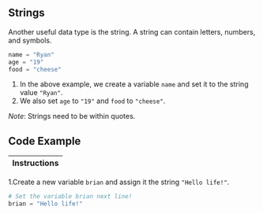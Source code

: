 ## Strings

Another useful data type is the string. A string can contain letters, numbers, and symbols.

``` python
name = "Ryan"
age = "19"
food = "cheese"
```

1. In the above example, we create a variable `name` and set it to the string value `"Ryan"`.
2. We also set `age` to `"19"` and `food` to `"cheese"`.

_Note_: Strings need to be within quotes.

## Code Example

Instructions  | 
------------  | 
1.Create a new variable `brian` and assign it the string `"Hello life!"`.

```python
# Set the variable brian next line!
brian = "Hello life!"
```
